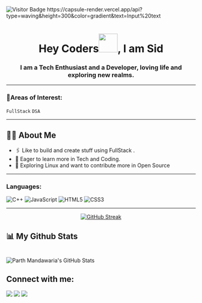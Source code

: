 <img src="https://komarev.com/ghpvc/?username=parthhcodess&label=Visitors&color=0e75b6&style=flat" alt="Visitor Badge" />
https://capsule-render.vercel.app/api?type=waving&height=300&color=gradient&text=Input%20text

<h1 align="center">Hey Coders<img src="https://raw.githubusercontent.com/MartinHeinz/MartinHeinz/master/wave.gif" height="50px">, I am Sid</h1>
<h3 align="center">I am a Tech Enthusiast and a Developer, loving life and exploring new realms.</h3>

---

### 🌌Areas of Interest:
 `FullStack` `DSA` 

---

## 🙋‍♂️ About Me

- 🖇️ Like to build and create stuff using FullStack .
- 🧩 Eager to learn more in Tech and Coding.
- 🥅 Exploring Linux and want to contribute more in Open Source

---

<!-- ## ⚡Tools & Tech:-->

### Languages:

![C++](https://img.shields.io/badge/c++-%2300599C.svg?style=for-the-badge&logo=c%2B%2B&logoColor=white)
![JavaScript](https://img.shields.io/badge/javascript-%23323330.svg?style=for-the-badge&logo=javascript&logoColor=%23F7DF1E)
![HTML5](https://img.shields.io/badge/html5-%23E34F26.svg?style=for-the-badge&logo=html5&logoColor=white)
![CSS3](https://img.shields.io/badge/css3-%231572B6.svg?style=for-the-badge&logo=css3&logoColor=white)

---

<p align="center">
    <a href="https://github.com/anuraghazra/github-readme-stats">
     <a href="https://git.io/streak-stats"><img src="https://streak-stats.demolab.com?user=parthhcodess&background=40%2C13131A%2C13131A&sideNums=EB5454&currStreakNum=EB5454&sideLabels=EBEBEB&border=030312" alt="GitHub Streak" /></a>
    </a>
</p>

## 📊 My Github Stats

  <br/>
    <img src="https://github-readme-stats.vercel.app/api?username=parthhcodess&show_icons=true&theme=dark&hide_border=true&bg_color=0D1117&hide=stars" alt="Parth Mandawaria's GitHub Stats" />


## Connect with me:
<p align="center">

<a href = "https://www.linkedin.com/in/siddharth-rajpurohit-5075b3249/"><img src="https://img.icons8.com/fluent/48/000000/linkedin.png"/></a>
<a href = ""><img src="https://img.icons8.com/fluent/48/000000/twitter.png"/></a>
<a href = ""><img src="https://img.icons8.com/fluent/48/000000/instagram-new.png"/></a>

</p>
